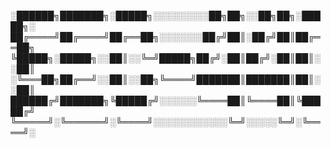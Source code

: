 ░██████╗███████╗░█████╗░░░░░░░░░██╗██╗░░██╗██╗░█████╗░<br>
██╔════╝██╔════╝██╔══██╗░░░░░░░██╔╝██║░██╔╝██║██╔══██╗<br>
╚█████╗░█████╗░░██║░░╚═╝█████╗██╔╝░██║██╔╝░██║██║░░██║<br>
░╚═══██╗██╔══╝░░██║░░██╗╚════╝███████║███████║██║░░██║<br>
██████╔╝███████╗╚█████╔╝░░░░░░╚════██║╚════██║╚█████╔╝<br>
╚═════╝░╚══════╝░╚════╝░░░░░░░░░░░░╚═╝░░░░░╚═╝░╚════╝░<br>
